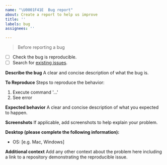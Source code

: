 ```yaml
---
name: "\U0001F41E  Bug report"
about: Create a report to help us improve
title: ''
labels: bug
assignees: ''

---
```


> Before reporting a bug
- [ ] Check the bug is reproducible.
- [ ] Search for [existing issues](https://github.com/cerner/github_bot-ruby/issues).

**Describe the bug**
A clear and concise description of what the bug is.

**To Reproduce**
Steps to reproduce the behavior:
1. Execute command '...'
2. See error

**Expected behavior**
A clear and concise description of what you expected to happen.

**Screenshots**
If applicable, add screenshots to help explain your problem.

**Desktop (please complete the following information):**
 - OS: [e.g. Mac, Windows]

**Additional context**
Add any other context about the problem here including a link to a repository demonstrating the reproducible issue.
